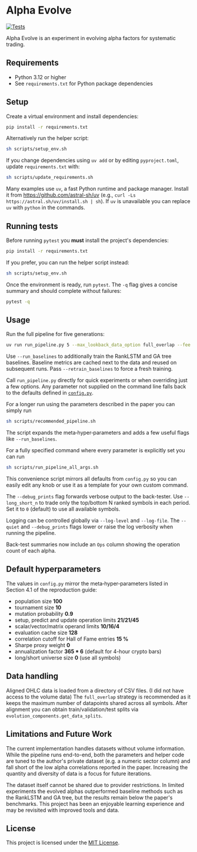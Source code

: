 # Alpha Evolve

[![Tests](https://github.com/YOUR_GITHUB_USERNAME/Alpha_Evolve/actions/workflows/python.yml/badge.svg)](https://github.com/YOUR_GITHUB_USERNAME/Alpha_Evolve/actions/workflows/python.yml)

Alpha Evolve is an experiment in evolving alpha factors for systematic trading.

## Requirements

- Python 3.12 or higher
- See `requirements.txt` for Python package dependencies

## Setup

Create a virtual environment and install dependencies:

```bash
pip install -r requirements.txt
```

Alternatively run the helper script:

```bash
sh scripts/setup_env.sh
```

If you change dependencies using `uv add` or by editing `pyproject.toml`,
update `requirements.txt` with:

```bash
sh scripts/update_requirements.sh
```

Many examples use `uv`, a fast Python runtime and package manager. Install it
from <https://github.com/astral-sh/uv> (e.g., `curl -Ls https://astral.sh/uv/install.sh | sh`).
If `uv` is unavailable you can replace `uv` with `python` in the commands.

## Running tests

Before running `pytest` you **must** install the project's dependencies:

```bash
pip install -r requirements.txt
```

If you prefer, you can run the helper script instead:

```bash
sh scripts/setup_env.sh
```

Once the environment is ready, run `pytest`.  The `-q` flag gives a concise
summary and should complete without failures:

```bash
pytest -q
```

## Usage

Run the full pipeline for five generations:

```bash
uv run run_pipeline.py 5 --max_lookback_data_option full_overlap --fee 0.5 --debug_prints
```

Use `--run_baselines` to additionally train the RankLSTM and GA tree baselines.
Baseline metrics are cached next to the data and reused on subsequent runs.
Pass `--retrain_baselines` to force a fresh training.

Call `run_pipeline.py` directly for quick experiments or when overriding just a
few options.  Any parameter not supplied on the command line falls back to the
defaults defined in [`config.py`](config.py).

For a longer run using the parameters described in the paper you can simply run

```bash
sh scripts/recommended_pipeline.sh
```

The script expands the meta‑hyper‑parameters and adds a few useful flags like
`--run_baselines`.

For a fully specified command where every parameter is explicitly set you can
run

```bash
sh scripts/run_pipeline_all_args.sh
```

This convenience script mirrors all defaults from `config.py` so you can easily
edit any knob or use it as a template for your own custom command.

The `--debug_prints` flag forwards verbose output to the back-tester.
Use `--long_short_n` to trade only the top/bottom N ranked symbols in each
period.  Set it to `0` (default) to use all available symbols.

Logging can be controlled globally via `--log-level` and `--log-file`.  The
`--quiet` and `--debug_prints` flags lower or raise the log verbosity when
running the pipeline.

Back-test summaries now include an `Ops` column showing the operation count of each alpha.

## Default hyperparameters

The values in `config.py` mirror the meta‑hyper‑parameters listed in
Section 4.1 of the reproduction guide:

* population size **100**
* tournament size **10**
* mutation probability **0.9**
* setup, predict and update operation limits **21/21/45**
* scalar/vector/matrix operand limits **10/16/4**
* evaluation cache size **128**
* correlation cutoff for Hall of Fame entries **15 %**
* Sharpe proxy weight **0**
* annualization factor **365 * 6** (default for 4-hour crypto bars)
* long/short universe size **0** (use all symbols)

## Data handling

Aligned OHLC data is loaded from a directory of CSV files. (I did not have access to the volume data) The
`full_overlap` strategy is recommended as it keeps the maximum number of
datapoints shared across all symbols.  After alignment you can obtain
train/validation/test splits via `evolution_components.get_data_splits`.

## Limitations and Future Work

The current implementation handles datasets without volume information. While the pipeline runs end-to-end, both the parameters and helper code are tuned to the author's private dataset (e.g. a numeric sector column) and fall short of the low alpha correlations reported in the paper. Increasing the quantity and diversity of data is a focus for future iterations.

The dataset itself cannot be shared due to provider restrictions. In limited experiments the evolved alphas outperformed baseline methods such as the RankLSTM and GA tree, but the results remain below the paper's benchmarks. This project has been an enjoyable learning experience and may be revisited with improved tools and data.

## License

This project is licensed under the [MIT License](LICENSE).

